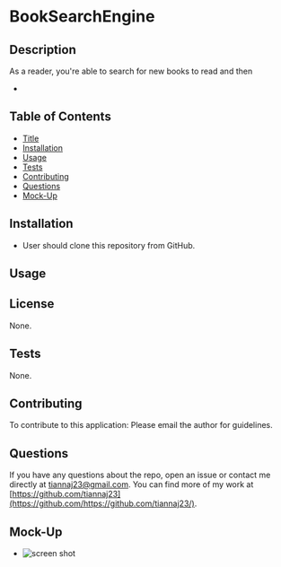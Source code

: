 # BookSearchEngine

## Description

As a reader, you're able to search for new books to read and then 

- 


## Table of Contents
- [Title](#title)
- [Installation](#installation)
- [Usage](#usage)
- [Tests](#tests)
- [Contributing](#contributing)
- [Questions](#questions)
- [Mock-Up](#mock-up)


## Installation
- User should clone this repository from GitHub.

## Usage


## License
None.

## Tests
None.

## Contributing
To contribute to this application: Please email the author for guidelines.

## Questions
If you have any questions about the repo, open an issue or contact me directly at tiannaj23@gmail.com. You can find more of my work at [https://github.com/tiannaj23](https://github.com/https://github.com/tiannaj23/).

## Mock-Up

- ![screen shot]()